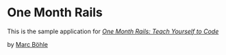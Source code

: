 # One Month Rails

This is the sample application for 
[*One Month Rails: Teach Yourself to Code*](http://onemonthrails.com)

by [Marc Böhle](http://MarcBoehle.de)